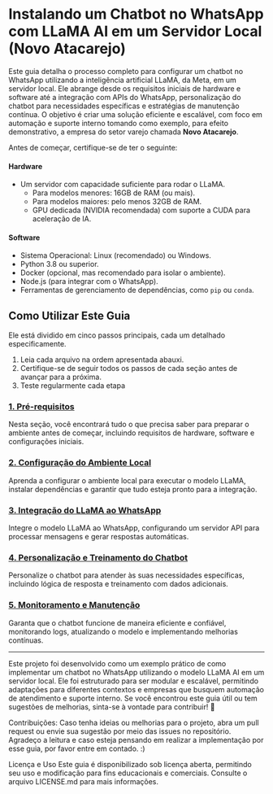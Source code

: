 # **Instalando um Chatbot no WhatsApp com LLaMA AI em um Servidor Local** (Novo Atacarejo)

Este guia detalha o processo completo para configurar um chatbot no WhatsApp utilizando a inteligência artificial LLaMA, da Meta, em um servidor local. Ele abrange desde os requisitos iniciais de hardware e software até a integração com APIs do WhatsApp, personalização do chatbot para necessidades específicas e estratégias de manutenção contínua. O objetivo é criar uma solução eficiente e escalável, com foco em automação e suporte interno tomando como exemplo, para efeito demonstrativo, a empresa do setor varejo chamada **Novo Atacarejo**.

Antes de começar, certifique-se de ter o seguinte:

#### **Hardware**
- Um servidor com capacidade suficiente para rodar o LLaMA.
  - Para modelos menores: 16GB de RAM (ou mais).
  - Para modelos maiores: pelo menos 32GB de RAM.
  - GPU dedicada (NVIDIA recomendada) com suporte a CUDA para aceleração de IA.

#### **Software**
- Sistema Operacional: Linux (recomendado) ou Windows.
- Python 3.8 ou superior.
- Docker (opcional, mas recomendado para isolar o ambiente).
- Node.js (para integrar com o WhatsApp).
- Ferramentas de gerenciamento de dependências, como `pip` ou `conda`.

## Como Utilizar Este Guia
Ele está dividido em cinco passos principais, cada um detalhado especificamente. 
1. Leia cada arquivo na ordem apresentada abauxi.
2. Certifique-se de seguir todos os passos de cada seção antes de avançar para a próxima.
3. Teste regularmente cada etapa


### [1. Pré-requisitos](./Pré-requisitos.md)
Nesta seção, você encontrará tudo o que precisa saber para preparar o ambiente antes de começar, incluindo requisitos de hardware, software e configurações iniciais.

### [2. Configuração do Ambiente Local](./Configuração%20do%20Ambiente%20Local.md)
Aprenda a configurar o ambiente local para executar o modelo LLaMA, instalar dependências e garantir que tudo esteja pronto para a integração.

### [3. Integração do LLaMA ao WhatsApp](./Integração%20do%20LLaMA%20ao%20WhatsApp.md)
Integre o modelo LLaMA ao WhatsApp, configurando um servidor API para processar mensagens e gerar respostas automáticas.

### [4. Personalização e Treinamento do Chatbot](./Personalização%20e%20Treinamento%20do%20Chatbot.md)
Personalize o chatbot para atender às suas necessidades específicas, incluindo lógica de resposta e treinamento com dados adicionais.

### [5. Monitoramento e Manutenção](./Monitoramento%20e%20Manutenção.md)
Garanta que o chatbot funcione de maneira eficiente e confiável, monitorando logs, atualizando o modelo e implementando melhorias contínuas.

---


Este projeto foi desenvolvido como um exemplo prático de como implementar um chatbot no WhatsApp utilizando o modelo LLaMA AI em um servidor local. Ele foi estruturado para ser modular e escalável, permitindo adaptações para diferentes contextos e empresas que busquem automação de atendimento e suporte interno. Se você encontrou este guia útil ou tem sugestões de melhorias, sinta-se à vontade para contribuir!  🚀

Contribuições: Caso tenha ideias ou melhorias para o projeto, abra um pull request ou envie sua sugestão por meio das issues no repositório.
Agradeço a leitura e caso esteja pensando em realizar a implementação por esse guia, por favor entre em contado. :)

Licença e Uso
Este guia é disponibilizado sob licença aberta, permitindo seu uso e modificação para fins educacionais e comerciais. Consulte o arquivo LICENSE.md para mais informações.




